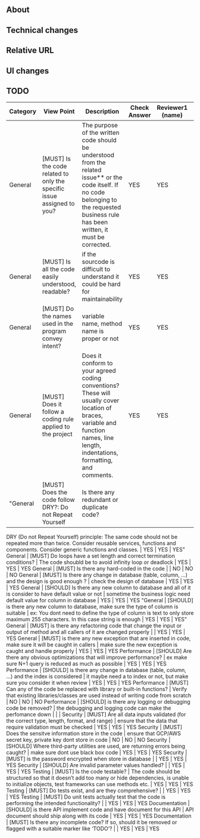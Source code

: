 ## About

<!--
* Why change it
* Resolutions
-->

## Technical changes

<!--
* What changed
* Flow
* Data changes
* as concrete as possible for reviewer
-->

## Relative URL

<!--
* #issue ID
* image URL
* UI URL
* Other web service URL
* Library URL
* Document URL
-->

## UI changes

<!--
* Screenshots
-->

## TODO

<!--
* Remaining works
-->


Category | View Point | Description | Check Answer | Reviewer1 (name) | Reviewer2 (name) | Reviewer3 (name)
--- | --- | --- | --- | --- | --- | ---
General | [MUST] Is the code related to only the specific issue assigned to you? | The purpose of the written code should be understood from the related issue** or the code itself. If no code belonging to the requested business rule has been written, it must be corrected. | YES | YES | YES
General | [MUST] Is all the code easily understood, readable? | if the sourcode is difficult to understand it could be hard for maintainability | YES | YES | YES
General | [MUST] Do the names used in the program convey intent? | variable name, method name is proper or not | YES | YES | YES
General | [MUST] Does it follow a coding rule applied to the project | Does it conform to your agreed coding conventions? These will usually cover location of braces, variable and function names, line length, indentations, formatting, and comments. | YES | YES | YES
"General | [MUST] Does the code follow DRY?: Do not Repeat Yourself | Is there any redundant or duplicate code?
DRY (Do not Repeat Yourself) principle: The same code should not be repeated more than twice.
Consider reusable services, functions and components.
Consider generic functions and classes. | YES | YES | YES"
General | [MUST] Do loops have a set length and correct termination conditions? | The code shoubld be to avoid infinity loop or deadlock | YES | YES | YES
General | [MUST] Is there any hard-coded in the code |  | NO | NO | NO
General | [MUST] Is there any change in database (table, column, ...) and the design is good enough ? | check the design of database | YES | YES | YES
General | [SHOULD] Is there any new column to database and all of it is consider to have default value or not | sometime the business logic need default value for column in database | YES | YES | YES
"General | [SHOULD] is there any new column to database, make sure the type of column is suitable | ex: You dont need to define the type of column is text to only store maximum 255 characters.
In this case string is enough | YES | YES | YES"
General | [MUST] is there any refactoring code that change the input or output of method and all callers of it are changed properly |  | YES | YES | YES
General | [MUST] is there any new exception that are inserted in code, make sure it will be caught in callers  | make sure the new exception is caught and handle properly | YES | YES | YES
Performance | [SHOULD] Are there any obvious optimizations that will improve performance? | ex make sure  N+1 query is reduced as much as possible | YES | YES | YES
Performance | [SHOULD] is there any change in database (table, column, ...) and the index is considered | it maybe need a to index or not, but make sure you consider it when review | YES | YES | YES
Performance | [MUST] Can any of the code be replaced with library or built-in functions? | Verify that existing libraries/classes are used instead of writing code from scratch | NO | NO | NO
Performance | [SHOULD] is there any logging or debugging code be removed? | the debugging and logging code can make the perfomance down |  |  | 
Security | [MUST] Are all data inputs validated (for the correct type, length, format, and range) | ensure that the data that require validation must be checked | YES | YES | YES
Security | [MUST] Does the sensitve information store in the code | ensure that GCP/AWS secret key, private key dont store in code | NO | NO | NO
Security | [SHOULD] Where third-party utilities are used, are returning errors being caught? | make sure dont use black box code | YES | YES | YES
Security | [MUST] is the password encrypted when store in database |  | YES | YES | YES
Security | [SHOULD] Are invalid parameter values handled? |  | YES | YES | YES
Testing | [MUST] Is the code testable?  | The code should be structured so that it doesn’t add too many or hide dependencies, is unable to initialize objects, test frameworks can use methods etc. | YES | YES | YES
Testing | [MUST] Do tests exist, and are they comprehensive? |  | YES | YES | YES
Testing | [MUST] Do unit tests actually test that the code is performing the intended functionality? |  | YES | YES | YES
Documentation | [SHOULD] is there API implement code and have document for this API | API document should ship along with its code | YES | YES | YES
Documentation | [MUST] Is there any incomplete code? If so, should it be removed or flagged with a suitable marker like ‘TODO’? |  | YES | YES | YES

